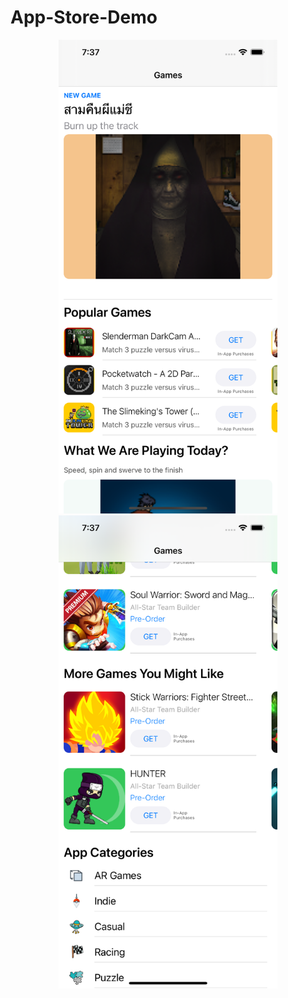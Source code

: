# App-Store-Demo

<p align="center">
  <img src="./img_1.png" width="350" title="Screen 1" alt="Screen 1">
  <img src="./img_2.png" width="350" alt="Screen 2" title="Screen 2">
</p>